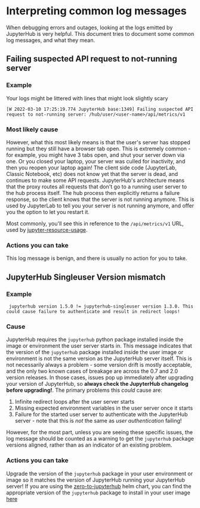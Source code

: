 # Interpreting common log messages

When debugging errors and outages, looking at the logs emitted by
JupyterHub is very helpful. This document tries to document some common
log messages, and what they mean.

## Failing suspected API request to not-running server

### Example

Your logs might be littered with lines that might look slightly scary

```
[W 2022-03-10 17:25:19.774 JupyterHub base:1349] Failing suspected API request to not-running server: /hub/user/<user-name>/api/metrics/v1
```

### Most likely cause

However, what this most likely means is that the user's server has
stopped running but they still have a browser tab open. This is
extremely common - for example, you might have 3 tabs open, and shut
your server down via one. Or you closed your laptop, your server was
culled for inactivity, and then you reopen your laptop again! The
client side code (JupyterLab, Classic Notebook, etc) does not know
yet that the server is dead, and continues to make some API requests.
JupyterHub's architecture means that the proxy routes all requests that
don't go to a running user server to the hub process itself. The hub
process then explicitly returns a failure response, so the client knows
that the server is not running anymore. This is used by JupyterLab to
tell you your server is not running anymore, and offer you the option
to let you restart it.

Most commonly, you'll see this in reference to the `/api/metrics/v1`
URL, used by [jupyter-resource-usage](https://github.com/jupyter-server/jupyter-resource-usage).

### Actions you can take

This log message is benign, and there is usually no action for you to take.

## JupyterHub Singleuser Version mismatch

### Example

```
 jupyterhub version 1.5.0 != jupyterhub-singleuser version 1.3.0. This could cause failure to authenticate and result in redirect loops!
```

### Cause

JupyterHub requires the `jupyterhub` python package installed inside the image or
environment the user server starts in. This message indicates that the version of
the `jupyterhub` package installed inside the user image or environment is not
the same version as the JupyterHub server itself. This is not necessarily always a
problem - some version drift is mostly acceptable, and the only two known cases of
breakage are across the 0.7 and 2.0 version releases. In those cases, issues pop
up immediately after upgrading your version of JupyterHub, so **always check the JupyterHub
changelog before upgrading!**. The primary problems this _could_ cause are:

1. Infinite redirect loops after the user server starts
2. Missing expected environment variables in the user server once it starts
3. Failure for the started user server to authenticate with the JupyterHub server -
   note that this is _not_ the same as _user authentication_ failing!

However, for the most part, unless you are seeing these specific issues, the log
message should be counted as a warning to get the `jupyterhub` package versions
aligned, rather than as an indicator of an existing problem.

### Actions you can take

Upgrade the version of the `jupyterhub` package in your user environment or image
so it matches the version of JupyterHub running your JupyterHub server! If you
are using the [zero-to-jupyterhub](https://z2jh.jupyter.org) helm chart, you can find the appropriate
version of the `jupyterhub` package to install in your user image [here](https://jupyterhub.github.io/helm-chart/)
